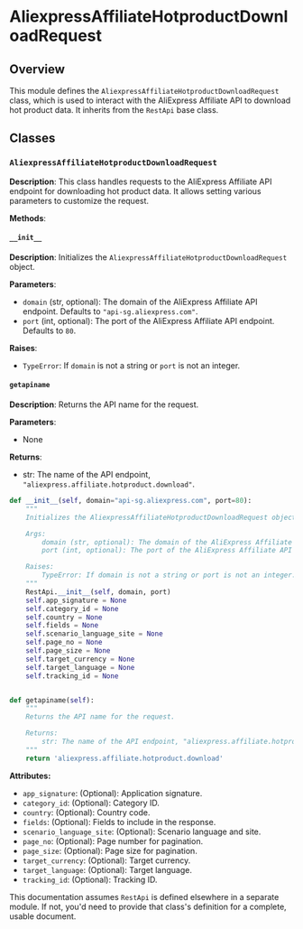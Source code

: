 # AliexpressAffiliateHotproductDownloadRequest

## Overview

This module defines the `AliexpressAffiliateHotproductDownloadRequest` class, which is used to interact with the AliExpress Affiliate API to download hot product data.  It inherits from the `RestApi` base class.


## Classes

### `AliexpressAffiliateHotproductDownloadRequest`

**Description**: This class handles requests to the AliExpress Affiliate API endpoint for downloading hot product data.  It allows setting various parameters to customize the request.

**Methods**:

#### `__init__`

**Description**: Initializes the `AliexpressAffiliateHotproductDownloadRequest` object.

**Parameters**:

- `domain` (str, optional): The domain of the AliExpress Affiliate API endpoint. Defaults to `"api-sg.aliexpress.com"`.
- `port` (int, optional): The port of the AliExpress Affiliate API endpoint. Defaults to `80`.

**Raises**:
  - `TypeError`: If `domain` is not a string or `port` is not an integer.

#### `getapiname`

**Description**: Returns the API name for the request.

**Parameters**:

- None

**Returns**:
- str: The name of the API endpoint, `"aliexpress.affiliate.hotproduct.download"`.


```python
def __init__(self, domain="api-sg.aliexpress.com", port=80):
    """
    Initializes the AliexpressAffiliateHotproductDownloadRequest object.

    Args:
        domain (str, optional): The domain of the AliExpress Affiliate API endpoint. Defaults to "api-sg.aliexpress.com".
        port (int, optional): The port of the AliExpress Affiliate API endpoint. Defaults to 80.

    Raises:
        TypeError: If domain is not a string or port is not an integer.
    """
    RestApi.__init__(self, domain, port)
    self.app_signature = None
    self.category_id = None
    self.country = None
    self.fields = None
    self.scenario_language_site = None
    self.page_no = None
    self.page_size = None
    self.target_currency = None
    self.target_language = None
    self.tracking_id = None


def getapiname(self):
    """
    Returns the API name for the request.

    Returns:
        str: The name of the API endpoint, "aliexpress.affiliate.hotproduct.download".
    """
    return 'aliexpress.affiliate.hotproduct.download'
```


**Attributes:**

- `app_signature`:  (Optional):  Application signature.
- `category_id`: (Optional):  Category ID.
- `country`: (Optional):  Country code.
- `fields`: (Optional):  Fields to include in the response.
- `scenario_language_site`: (Optional):  Scenario language and site.
- `page_no`: (Optional):  Page number for pagination.
- `page_size`: (Optional):  Page size for pagination.
- `target_currency`: (Optional):  Target currency.
- `target_language`: (Optional):  Target language.
- `tracking_id`: (Optional):  Tracking ID.


This documentation assumes `RestApi` is defined elsewhere in a separate module.  If not, you'd need to provide that class's definition for a complete, usable document.